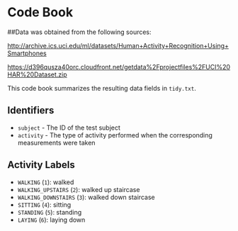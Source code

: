 # Code Book

##Data was obtained from the following sources:

  http://archive.ics.uci.edu/ml/datasets/Human+Activity+Recognition+Using+Smartphones

  https://d396qusza40orc.cloudfront.net/getdata%2Fprojectfiles%2FUCI%20HAR%20Dataset.zip
  

This code book summarizes the resulting data fields in `tidy.txt`.

## Identifiers

* `subject` - The ID of the test subject
* `activity` - The type of activity performed when the corresponding measurements were taken

## Activity Labels

* `WALKING` (`1`): walked
* `WALKING_UPSTAIRS` (`2`): walked up staircase 
* `WALKING_DOWNSTAIRS` (`3`): walked down staircase 
* `SITTING` (`4`): sitting 
* `STANDING` (`5`): standing 
* `LAYING` (`6`): laying down 
